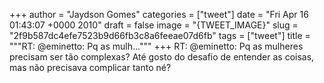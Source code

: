 
+++
author = "Jaydson Gomes"
categories = ["tweet"]
date = "Fri Apr 16 01:43:07 +0000 2010"
draft = false
image = "{TWEET_IMAGE}"
slug = "2f9b587dc4efe7523b9d66fb3c8a6feeae07d6fb"
tags = ["tweet"]
title = """RT: @eminetto: Pq as mulh..."""
+++
RT: @eminetto: Pq as mulheres precisam ser tão complexas? Até gosto do desafio de entender as coisas, mas não precisava complicar tanto né?
